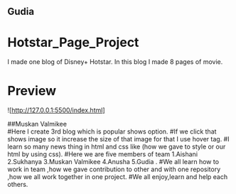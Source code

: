 ## Gudia
# Hotstar_Page_Project
I made one blog of Disney+ Hotstar.
In this blog I made 8 pages of movie.
# Preview
![http://127.0.0.1:5500/index.html]


<bold>##Muskan Valmikee
<br>
#Here I create 3rd blog which is popular shows option.
#If we click that shows image so it increase the size of that image for that I use hover tag.
#I learn so many news thing in html and css like (how we gave to style or our html by using css).
#Here we are five members of team 1.Aishani 2.Sukhanya 3.Muskan Valmikee 4.Anusha 5.Gudia .
#We all learn how to work in team ,how we gave contribution to other and with one repository ,how we all work together in one project.
#We all enjoy,learn and help each others.
